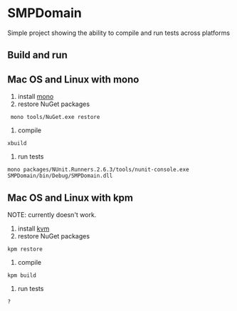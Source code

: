 # SMPDomain

Simple project showing the ability to compile and run tests across platforms

## Build and run

## Mac OS and Linux with mono

1. install [mono](http://www.mono-project.com/docs/getting-started/install/)
1. restore NuGet packages

 ```
  mono tools/NuGet.exe restore
 ```

1. compile

 ```
 xbuild
 ```

1. run tests

 ```
 mono packages/NUnit.Runners.2.6.3/tools/nunit-console.exe SMPDomain/bin/Debug/SMPDomain.dll
 ```

## Mac OS and Linux with kpm

NOTE: currently doesn't work.

1. install [kvm](https://github.com/aspnet/Home#install-the-k-version-manager-kvm)
1. restore NuGet packages

 ```
 kpm restore
 ```

1. compile

 ```
 kpm build
 ```

1. run tests

 `?`
